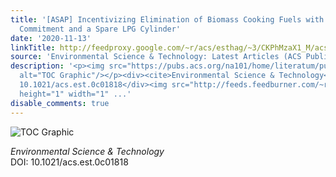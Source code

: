 ```yaml
---
title: '[ASAP] Incentivizing Elimination of Biomass Cooking Fuels with a Reversible
  Commitment and a Spare LPG Cylinder'
date: '2020-11-13'
linkTitle: http://feedproxy.google.com/~r/acs/esthag/~3/CKPhMzaX1_M/acs.est.0c01818
source: 'Environmental Science & Technology: Latest Articles (ACS Publications)'
description: '<p><img src="https://pubs.acs.org/na101/home/literatum/publisher/achs/journals/content/esthag/0/esthag.ahead-of-print/acs.est.0c01818/20201113/images/medium/es0c01818_0002.gif"
  alt="TOC Graphic"/></p><div><cite>Environmental Science & Technology</cite></div><div>DOI:
  10.1021/acs.est.0c01818</div><img src="http://feeds.feedburner.com/~r/acs/esthag/~4/CKPhMzaX1_M"
  height="1" width="1" ...'
disable_comments: true
---
```

<p><img src="https://pubs.acs.org/na101/home/literatum/publisher/achs/journals/content/esthag/0/esthag.ahead-of-print/acs.est.0c01818/20201113/images/medium/es0c01818_0002.gif" alt="TOC Graphic"/></p><div><cite>Environmental Science & Technology</cite></div><div>DOI: 10.1021/acs.est.0c01818</div><img src="http://feeds.feedburner.com/~r/acs/esthag/~4/CKPhMzaX1_M" height="1" width="1" ...